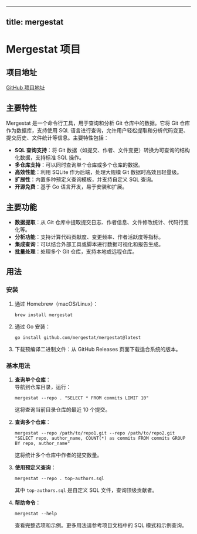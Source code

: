 
---
title: mergestat
---

# Mergestat 项目

## 项目地址
[GitHub 项目地址](https://github.com/mergestat/mergestat)

## 主要特性
Mergestat 是一个命令行工具，用于查询和分析 Git 仓库中的数据。它将 Git 仓库作为数据库，支持使用 SQL 语言进行查询，允许用户轻松提取和分析代码变更、提交历史、文件统计等信息。主要特性包括：
- **SQL 查询支持**：将 Git 数据（如提交、作者、文件变更）转换为可查询的结构化数据，支持标准 SQL 操作。
- **多仓库支持**：可以同时查询单个仓库或多个仓库的数据。
- **高效性能**：利用 SQLite 作为后端，处理大规模 Git 数据时高效且轻量级。
- **扩展性**：内置多种预定义查询模板，并支持自定义 SQL 查询。
- **开源免费**：基于 Go 语言开发，易于安装和扩展。

## 主要功能
- **数据提取**：从 Git 仓库中提取提交日志、作者信息、文件修改统计、代码行变化等。
- **分析功能**：支持计算代码贡献度、变更频率、作者活跃度等指标。
- **集成查询**：可以结合外部工具或脚本进行数据可视化和报告生成。
- **批量处理**：处理多个 Git 仓库，支持本地或远程仓库。

## 用法
### 安装
1. 通过 Homebrew（macOS/Linux）：  
   ```
   brew install mergestat
   ```
2. 通过 Go 安装：  
   ```
   go install github.com/mergestat/mergestat@latest
   ```
3. 下载预编译二进制文件：从 GitHub Releases 页面下载适合系统的版本。

### 基本用法
1. **查询单个仓库**：  
   导航到仓库目录，运行：  
   ```
   mergestat --repo . "SELECT * FROM commits LIMIT 10"
   ```  
   这将查询当前目录仓库的最近 10 个提交。

2. **查询多个仓库**：  
   ```
   mergestat --repo /path/to/repo1.git --repo /path/to/repo2.git "SELECT repo, author_name, COUNT(*) as commits FROM commits GROUP BY repo, author_name"
   ```  
   这将统计多个仓库中作者的提交数量。

3. **使用预定义查询**：  
   ```
   mergestat --repo . top-authors.sql
   ```  
   其中 `top-authors.sql` 是自定义 SQL 文件，查询顶级贡献者。

4. **帮助命令**：  
   ```
   mergestat --help
   ```  
   查看完整选项和示例。更多用法请参考项目文档中的 SQL 模式和示例查询。